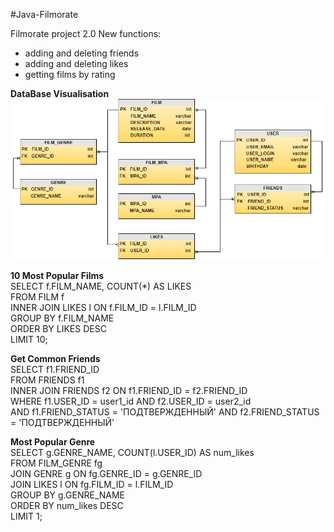 #Java-Filmorate

Filmorate project 2.0
New functions:
- adding and deleting friends
- adding and deleting likes
- getting films by rating 

**DataBase Visualisation**
![db_diagram](db_diagram.png)  
  
**10 Most Popular Films**  
SELECT f.FILM_NAME, COUNT(*) AS LIKES  
FROM FILM f  
INNER JOIN LIKES l ON f.FILM_ID = l.FILM_ID  
GROUP BY f.FILM_NAME  
ORDER BY LIKES DESC  
LIMIT 10;  
  
**Get Common Friends**  
SELECT f1.FRIEND_ID  
FROM FRIENDS f1  
INNER JOIN FRIENDS f2 ON f1.FRIEND_ID = f2.FRIEND_ID  
WHERE f1.USER_ID = user1_id AND f2.USER_ID = user2_id  
AND f1.FRIEND_STATUS = 'ПОДТВЕРЖДЕННЫЙ' AND f2.FRIEND_STATUS = 'ПОДТВЕРЖДЕННЫЙ'  
  
**Most Popular Genre**  
SELECT g.GENRE_NAME, COUNT(l.USER_ID) AS num_likes  
FROM FILM_GENRE fg  
JOIN GENRE g ON fg.GENRE_ID = g.GENRE_ID  
JOIN LIKES l ON fg.FILM_ID = l.FILM_ID  
GROUP BY g.GENRE_NAME  
ORDER BY num_likes DESC  
LIMIT 1;
